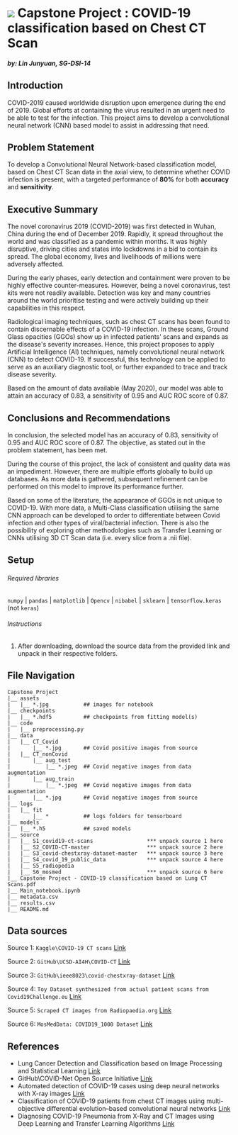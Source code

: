 # ![](https://ga-dash.s3.amazonaws.com/production/assets/logo-9f88ae6c9c3871690e33280fcf557f33.png) Capstone Project : COVID-19 classification based on Chest CT Scan

##### by: Lin Junyuan, SG-DSI-14

## Introduction
COVID-2019 caused worldwide disruption upon emergence during the end of 2019. Global efforts at containing the virus resulted in an urgent need to be able to test for the infection. This project aims to develop a convolutional neural network (CNN) based model to assist in addressing that need.

## Problem Statement

To develop a Convolutional Neural Network-based classification model, based on Chest CT Scan data in the axial view, to determine whether COVID infection is present, with a targeted performance of **80%** for both **accuracy** and **sensitivity**.

## Executive Summary

The novel coronavirus 2019 (COVID-2019) was first detected in Wuhan, China during the end of December 2019. Rapidly, it spread throughout the world and was classified as a pandemic within months. It was highly disruptive, driving cities and states into lockdowns in a bid to contain its spread. The global economy, lives and livelihoods of millions were adversely affected.

During the early phases, early detection and containment were proven to be highly effective counter-measures. However, being a novel coronavirus, test kits were not readily available. Detection was key and many countries around the world prioritise testing and were actively building up their capabilities in this respect.

Radiological imaging techniques, such as chest CT scans has been found to contain discernable effects of a COVID-19 infection. In these scans, Ground Glass opacities (GGOs) show up in infected patients' scans and expands as the disease's severity increases. Hence, this project proposes to apply Artificial Intelligence (AI) techniques, namely convolutional neural network (CNN) to detect COVID-19. If successful, this technology can be applied to serve as an auxiliary diagnostic tool, or further expanded to trace and track disease severity.

Based on the amount of data available (May 2020), our model was able to attain an accuracy of 0.83, a sensitivity of 0.95 and AUC ROC score of 0.87.

 ## Conclusions and Recommendations

In conclusion, the selected model has an accuracy of 0.83, sensitivity of 0.95 and AUC ROC score of 0.87. The objective, as stated out in the problem statement, has been met.

During the course of this project, the lack of consistent and quality data was an impediment. However, there are multiple efforts globally to build up databases. As more data is gathered, subsequent refinement can be performed on this model to improve its performance further.

Based on some of the literature, the appearance of GGOs is not unique to COVID-19. With more data, a Multi-Class classification utilising the same CNN approach can be developed to order to differentiate between Covid infection and other types of viral/bacterial infection. There is also the possibility of exploring other methodologies such as Transfer Learning or CNNs utilising 3D CT Scan data (i.e. every slice from a .nii file).

## Setup

###### Required libraries

`numpy`	| `pandas` | `matplotlib` | `Opencv` | `nibabel` | `sklearn` | `tensorflow.keras` (not `keras`)

###### Instructions

1. After downloading, download the source data from the provided link and unpack in their respective folders.

## File Navigation

```
Capstone_Project
|__ assets
|   |__ *.jpg           ## images for notebook
|__ checkpoints
|   |__ *.hdf5			## checkpoints from fitting model(s)
|__ code
|	|__ preprocessing.py
|__ data
|	|__ CT_Covid
|		|__ *.jpg		## Covid positive images from source
|	|__ CT_nonCovid
|		|__ aug_test
|			|__ *.jpeg	## Covid negative images from data augmentation
|		|__ aug_train	
|			|__ *.jpeg	## Covid negative images from data augmentation  
|		|__ *.jpg		## Covid negative images from source
|__ logs
|	|__ fit
|		|__ *			## logs folders for tensorboard
|__ models
|	|__ *.h5			## saved models
|__ source
|   |__ S1_covid19-ct-scans					*** unpack source 1 here
|	|__ S2_COVID-CT-master					*** unpack source 2 here
|	|__ S3_covid-chestxray-dataset-master	*** unpack source 3 here
|	|__ S4_covid_19_public_data				*** unpack source 4 here
|	|__ S5_radiopedia						
|	|__ S6_mosmed							*** unpack source 6 here
|__ Capstone Project - COVID-19 classification based on Lung CT Scans.pdf
|__ Main_notebook.ipynb
|__ metadata.csv
|__ results.csv
|__ README.md

```

## Data sources

Source 1: `Kaggle\COVID-19 CT scans` [Link](https://www.kaggle.com/andrewmvd/covid19-ct-scans)

Source 2: `GitHub\UCSD-AI4H\COVID-CT` [Link](https://github.com/UCSD-AI4H/COVID-CT)

Source 3: `GitHub\ieee8023\covid-chestxray-dataset` [Link](https://github.com/ieee8023/covid-chestxray-dataset)

Source 4: `Toy Dataset synthesized from actual patient scans from Covid19Challenge.eu` [Link](https://www.covid19challenge.eu/covid-19-toy-datasets-released/)

Source 5: `Scraped CT images from Radiopaedia.org` [Link](https://radiopaedia.org/)

Source 6: `MosMedData: COVID19_1000 Dataset` [Link](https://mosmed.ai/en/)

## References

- Lung Cancer Detection and Classification based on Image Processing and Statistical Learning [Link](https://arxiv.org/pdf/1911.10654.pdf)
- GitHub\COVID-Net Open Source Initiative [Link](https://github.com/lindawangg/COVID-Net)
- Automated detection of COVID-19 cases using deep neural networks with X-ray images [Link](https://www.ncbi.nlm.nih.gov/pmc/articles/PMC7187882/)
- Classification of COVID-19 patients from chest CT images using multi-objective differential evolution–based convolutional neural networks [Link](https://link.springer.com/article/10.1007/s10096-020-03901-z)
- Diagnosing COVID-19 Pneumonia from X-Ray and CT Images using Deep Learning and Transfer Learning Algorithms [Link](https://www.researchgate.net/publication/340374481_Diagnosing_COVID-19_Pneumonia_from_X-Ray_and_CT_Images_using_Deep_Learning_and_Transfer_Learning_Algorithms)